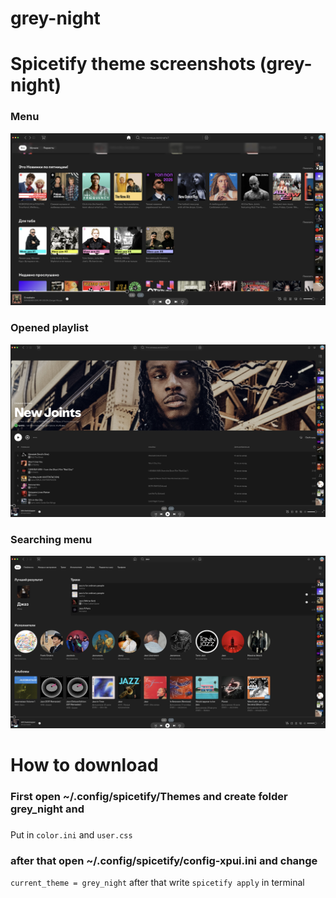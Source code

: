 # grey-night

# Spicetify theme screenshots (grey-night)

### Menu
![Preview](theme1.png)

### Opened playlist 

![Preview](theme2.png)

### Searching menu

![Preview](theme3.png)


# How to download


### First open ~/.config/spicetify/Themes and create folder grey_night and 
### 
Put in `color.ini` and `user.css`
### after that open ~/.config/spicetify/config-xpui.ini and change 
`current_theme = grey_night`
 after that write `spicetify apply` in terminal
